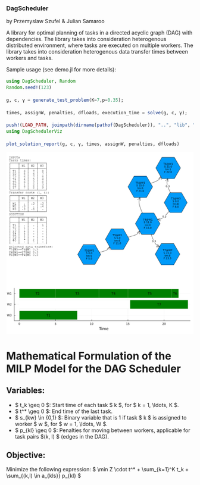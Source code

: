 ### DagScheduler
by Przemyslaw Szufel & Julian Samaroo

A library for optimal planning of tasks in a directed acyclic graph (DAG) with dependencies.
The library takes into consideration heterogenous distributed environment, where tasks are executed on multiple workers. The library takes into consideration heterogenous data transfer times between workers and tasks.

Sample usage (see demo.jl for more details):
```julia
using DagScheduler, Random
Random.seed!(123)

g, c, γ = generate_test_problem(K=7,p=0.35);

times, assignW, penalties, dfloads, execution_time = solve(g, c, γ);

push!(LOAD_PATH, joinpath(dirname(pathof(DagScheduler)), "..", "lib", "DagSchedulerViz"))
using DagSchedulerViz

plot_solution_report(g, c, γ, times, assignW, penalties, dfloads)
```
![demo](demo.png)


# Mathematical Formulation of the MILP Model for the DAG Scheduler

## Variables:

- $ t_k \geq 0 $: Start time of each task $ k $, for $ k = 1, \ldots, K $.
- $ t^* \geq 0 $: End time of the last task.
- $ s_{kw} \in \{0,1\} $: Binary variable that is 1 if task $ k $ is assigned to worker $ w $, for $ w = 1, \ldots, W $.
- $ p_{kl} \geq 0 $: Penalties for moving between workers, applicable for task pairs $(k, l) $ (edges in the DAG).

## Objective:

Minimize the following expression:
$ \min Z \cdot t^* + \sum_{k=1}^K t_k + \sum_{(k,l) \in a_{kls}} p_{kl} $
